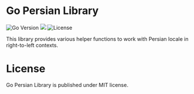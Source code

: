 # Go Persian Library

![Go Version](https://img.shields.io/github/go-mod/go-version/aslrousta/persian)
[![](https://godoc.org/github.com/aslrousta/persian?status.svg)](https://godoc.org/github.com/aslrousta/persian)
![License](https://img.shields.io/github/license/aslrousta/persian)

This library provides various helper functions to work with Persian locale in
right-to-left contexts.

# License

Go Persian Library is published under MIT license.
